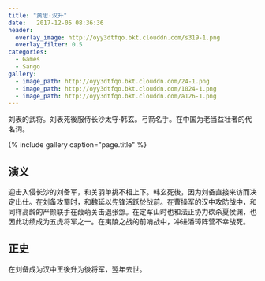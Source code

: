 ```yaml
---
title: "黄忠·汉升"
date:   2017-12-05 08:36:36
header:
  overlay_image: http://oyy3dtfqo.bkt.clouddn.com/s319-1.png
  overlay_filter: 0.5
categories:
  - Games
  - Sango
gallery:
  - image_path: http://oyy3dtfqo.bkt.clouddn.com/24-1.png
  - image_path: http://oyy3dtfqo.bkt.clouddn.com/1024-1.png
  - image_path: http://oyy3dtfqo.bkt.clouddn.com/a126-1.png
---
```


刘表的武将。刘表死後服侍长沙太守·韩玄。弓箭名手。在中国为老当益壮者的代名词。

{% include gallery caption="page.title" %}

## 演义

迎击入侵长沙的刘备军，和关羽单挑不相上下。韩玄死後，因为刘备直接来访而决定出仕。在刘备攻蜀时，和魏延以先锋活跃於战前。在曹操军的汉中攻防战中，和同样高龄的严颜联手在葭萌关击退张郃。在定军山时也和法正协力砍杀夏侯渊，也因此功绩成为五虎将军之一。在夷陵之战的前哨战中，冲进潘璋阵营不幸战死。

## 正史

在刘备成为汉中王後升为後将军，翌年去世。